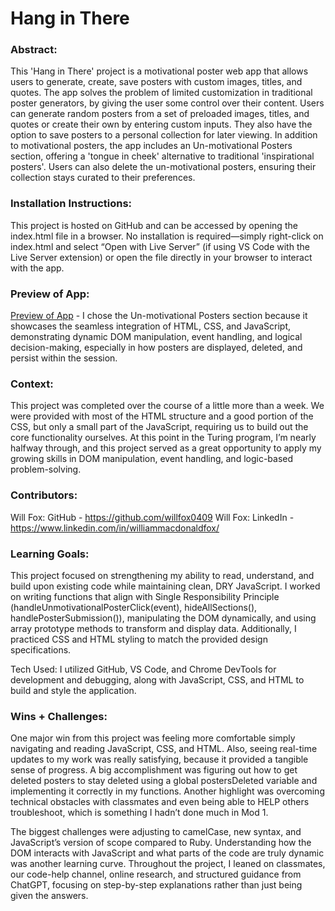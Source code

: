 
# Hang in There  

### Abstract:
[//]: <> (Briefly describe what you built and its features. What problem is the app solving? How does this application solve that problem?)

This 'Hang in There' project is a motivational poster web app that allows users to generate, create, save posters with custom images, titles, and quotes. The app solves the problem of limited customization in traditional poster generators, by giving the user some control over their content.
Users can generate random posters from a set of preloaded images, titles, and quotes or create their own by entering custom inputs. They also have the option to save posters to a personal collection for later viewing. In addition to motivational posters, the app includes an Un-motivational Posters section, offering a 'tongue in cheek' alternative to traditional 'inspirational posters'. Users can also delete the un-motivational posters, ensuring their collection stays curated to their preferences.

### Installation Instructions:
[//]: <> (What steps does a person have to take to get your app cloned down and running?)

This project is hosted on GitHub and can be accessed by opening the index.html file in a browser. No installation is required—simply right-click on index.html and select “Open with Live Server” (if using VS Code with the Live Server extension) or open the file directly in your browser to interact with the app.

### Preview of App:
[//]: <> (Provide ONE gif or screenshot of your application - choose the "coolest" piece of functionality to show off. gifs preferred!)

[Preview of App](https://imgur.com/a/cO03p1t) - I chose the Un-motivational Posters section because it showcases the seamless integration of HTML, CSS, and JavaScript, demonstrating dynamic DOM manipulation, event handling, and logical decision-making, especially in how posters are displayed, deleted, and persist within the session.

### Context:
[//]: <> (Give some context for the project here. How long did you have to work on it? How far into the Turing program are you?)

This project was completed over the course of a little more than a week. We were provided with most of the HTML structure and a good portion of the CSS, but only a small part of the JavaScript, requiring us to build out the core functionality ourselves. At this point in the Turing program, I’m nearly halfway through, and this project served as a great opportunity to apply my growing skills in DOM manipulation, event handling, and logic-based problem-solving.

### Contributors:
[//]: <> (Who worked on this application? Link to your GitHub. Consider also providing LinkedIn link)

Will Fox: GitHub - https://github.com/willfox0409
Will Fox: LinkedIn - https://www.linkedin.com/in/williammacdonaldfox/

### Learning Goals:
[//]: <> (What were the learning goals of this project? What tech did you work with?)

This project focused on strengthening my ability to read, understand, and build upon existing code while maintaining clean, DRY JavaScript. I worked on writing functions that align with Single Responsibility Principle (handleUnmotivationalPosterClick(event), hideAllSections(), handlePosterSubmission()), manipulating the DOM dynamically, and using array prototype methods to transform and display data. Additionally, I practiced CSS and HTML styling to match the provided design specifications.

Tech Used: I utilized GitHub, VS Code, and Chrome DevTools for development and debugging, along with JavaScript, CSS, and HTML to build and style the application.

### Wins + Challenges:
[//]: <> (What are 2-3 wins you have from this project? What were some challenges you faced - and how did you get over them?)

One major win from this project was feeling more comfortable simply navigating and reading JavaScript, CSS, and HTML. Also, seeing real-time updates to my work was really satisfying, because it provided a tangible sense of progress. A big accomplishment was figuring out how to get deleted posters to stay deleted using a global postersDeleted variable and implementing it correctly in my functions. Another highlight was overcoming technical obstacles with classmates and even being able to HELP others troubleshoot, which is something I hadn’t done much in Mod 1.

The biggest challenges were adjusting to camelCase, new syntax, and JavaScript’s version of scope compared to Ruby. Understanding how the DOM interacts with JavaScript and what parts of the code are truly dynamic was another learning curve. Throughout the project, I leaned on classmates, our code-help channel, online research, and structured guidance from ChatGPT, focusing on step-by-step explanations rather than just being given the answers. 
